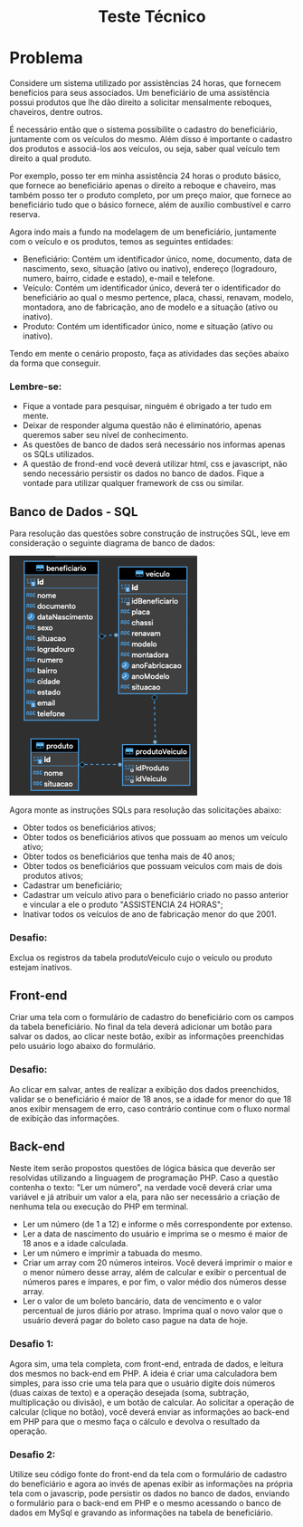 <h1 align="center">Teste Técnico</h1>

# Problema

Considere um sistema utilizado por assistências 24 horas, que fornecem benefícios para seus associados. 
Um beneficiário de uma assistência possui produtos que lhe dão direito a solicitar mensalmente reboques, chaveiros, dentre outros.

É necessário então que o sistema possibilite o cadastro do beneficiário, juntamente com os veículos do mesmo. Além disso é importante o cadastro dos produtos e associá-los aos veículos, ou seja, saber qual veículo tem direito a qual produto. 

Por exemplo, posso ter em minha assistência 24 horas o produto básico, que fornece ao beneficiário apenas o direito a reboque e chaveiro, mas também posso ter o produto completo, por um preço maior, que fornece ao beneficiário tudo que o básico fornece, além de auxílio combustível e carro reserva. 

Agora indo mais a fundo na modelagem de um beneficiário, juntamente com o veículo e os produtos, temos as seguintes entidades:

- Beneficiário: Contém um identificador único, nome, documento, data de nascimento, sexo, situação (ativo ou inativo), endereço (logradouro, numero, bairro, cidade e estado), e-mail e telefone.
- Veículo: Contém um identificador único, deverá ter o identificador do beneficiário ao qual o mesmo pertence, placa, chassi, renavam, modelo, montadora, ano de fabricação, ano de modelo e a situação (ativo ou inativo).
- Produto: Contém um identificador único, nome e situação (ativo ou inativo).

Tendo em mente o cenário proposto, faça as atividades das seções abaixo da forma que conseguir. 

### Lembre-se: 
- Fique a vontade para pesquisar, ninguém é obrigado a ter tudo em mente. 
- Deixar de responder alguma questão não é eliminatório, apenas queremos saber seu nível de conhecimento.
- As questões de banco de dados será necessário nos informas apenas os SQLs utilizados.
- A questão de frond-end você deverá utilizar html, css e javascript, não sendo necessário persistir os dados no banco de dados. Fique a vontade para utilizar qualquer framework de css ou similar.

## Banco de Dados - SQL

Para resolução das questões sobre construção de instruções SQL, leve em consideração o seguinte diagrama de banco de dados: 

![Alt text](readme_files/teste-estagio-diagrama.png?raw=true "Diagrama")

Agora monte as instruções SQLs para resolução das solicitações abaixo:
 
- Obter todos os beneficiários ativos;
- Obter todos os beneficiários ativos que possuam ao menos um veículo ativo;
- Obter todos os beneficiários que tenha mais de 40 anos;
- Obter todos os beneficiários que possuam veículos com mais de dois produtos ativos;
- Cadastrar um beneficiário;
- Cadastrar um veículo ativo para o beneficiário criado no passo anterior e vincular a ele o produto "ASSISTENCIA 24 HORAS";
- Inativar todos os veículos de ano de fabricação menor do que 2001.
### Desafio: 
Exclua os registros da tabela produtoVeiculo cujo o veículo ou produto estejam inativos.

## Front-end
Criar uma tela com o formulário de cadastro do beneficiário com os campos da tabela beneficiário. 
No final da tela deverá adicionar um botão para salvar os dados, ao clicar neste botão, exibir as informações preenchidas pelo usuário logo abaixo do formulário.
### Desafio: 
Ao clicar em salvar, antes de realizar a exibição dos dados preenchidos, validar se o beneficiário é maior de 18 anos, se a idade for menor do que 18 anos exibir mensagem de erro, caso contrário continue com o fluxo normal de exibição das informações. 

## Back-end
Neste item serão propostos questões de lógica básica que deverão ser resolvidas utilizando a linguagem de programação PHP.
Caso a questão contenha o texto: "Ler um número", na verdade você deverá criar uma variável e já atribuir um valor a ela, para não ser necessário a criação de nenhuma tela ou execução do PHP em terminal. 

- Ler um número (de 1 a 12) e informe o mês correspondente por extenso.
- Ler a data de nascimento do usuário e imprima se o mesmo é maior de 18 anos e a idade calculada.
- Ler um número e imprimir a tabuada do mesmo.
- Criar um array com 20 números inteiros. Você deverá imprimir o maior e o menor número desse array, além de calcular e exibir o percentual de números pares e ímpares, e por fim, o valor médio dos números desse array.
- Ler o valor de um boleto bancário, data de vencimento e o valor percentual de juros diário por atraso. Imprima qual o novo valor que o usuário deverá pagar do boleto caso pague na data de hoje.

### Desafio 1: 
Agora sim, uma tela completa, com front-end, entrada de dados, e leitura dos mesmos no back-end em PHP.
A ideia é criar uma calculadora bem simples, para isso crie uma tela para que o usuário digite dois números (duas caixas de texto) e a operação desejada (soma, subtração, multiplicação ou divisão), e um botão de calcular. Ao solicitar a operação de calcular (clique no botão), você deverá enviar as informações ao back-end em PHP para que o mesmo faça o cálculo e devolva o resultado da operação.


### Desafio 2: 
Utilize seu código fonte do front-end da tela com o formulário de cadastro do beneficiário e agora ao invés de apenas exibir as informações na própria tela com o javascrip, pode persistir os dados no banco de dados, enviando o formulário para o back-end em PHP e o mesmo acessando o banco de dados em MySql e gravando as informações na tabela de beneficiário. 

